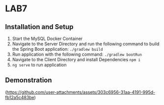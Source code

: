 # LAB7

## Installation and Setup

1. Start the MySQL Docker Container
2. Navigate to the Server Directory and run the following command to build the Spring Boot application: ` ./gradlew build `
3. Run application with the following command: `./gradlew bootRun`
4. Navigate to the Client Directory and install Dependencies `npm i`
5. `ng serve` to run application

## Demonstration

(https://github.com/user-attachments/assets/303c6956-31aa-4191-995d-fb12a5c483be)
